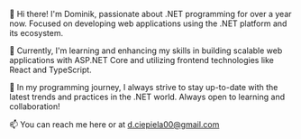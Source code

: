 👋 Hi there! I'm Dominik, passionate about .NET programming for over a year now. Focused on developing web applications using the .NET platform and its ecosystem.

🚀 Currently, I'm learning and enhancing my skills in building scalable web applications with ASP.NET Core and utilizing frontend technologies like React and TypeScript.

🌱 In my programming journey, I always strive to stay up-to-date with the latest trends and practices in the .NET world. Always open to learning and collaboration!

📫 You can reach me here or at d.ciepiela00@gmail.com

<!---
dciepiela/dciepiela is a ✨ special ✨ repository because its `README.md` (this file) appears on your GitHub profile.
You can click the Preview link to take a look at your changes.
--->
